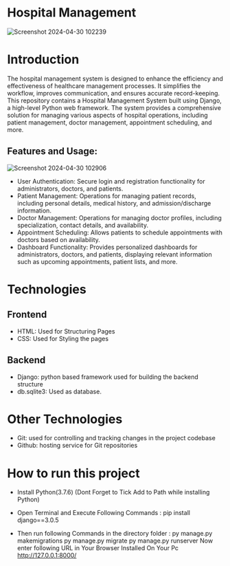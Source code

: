 # Hospital Management
![Screenshot 2024-04-30 102239](https://github.com/Ronrudy/Hospital-Management-System/assets/136009363/2fec3ece-df89-4c5a-a428-efe20a2172b7)

# Introduction
The hospital management system is designed to enhance the efficiency and effectiveness of healthcare management processes. It simplifies the workflow, improves communication, and ensures accurate record-keeping.
This repository contains a Hospital Management System built using Django, a high-level Python web framework. The system provides a comprehensive solution for managing various aspects of hospital operations, including patient management, doctor management, appointment scheduling, and more.

## Features and Usage:
![Screenshot 2024-04-30 102906](https://github.com/Ronrudy/Hospital-Management-System/assets/136009363/e173c603-0d8f-4286-bd07-2e474cee8f4b)

* User Authentication: Secure login and registration functionality for administrators, doctors, and patients.
* Patient Management: Operations for managing patient records, including personal details, medical history, and admission/discharge information.
* Doctor Management: Operations for managing doctor profiles, including specialization, contact details, and availability.
* Appointment Scheduling: Allows patients to schedule appointments with doctors based on availability.
* Dashboard Functionality: Provides personalized dashboards for administrators, doctors, and patients, displaying relevant information such as upcoming appointments, patient lists, and more.

# Technologies
## Frontend
* HTML: Used for Structuring Pages
* CSS: Used for Styling the pages

## Backend
* Django: python based framework used for building the backend structure
* db.sqlite3: Used as database.

# Other Technologies
* Git: used for controlling and tracking changes in the project codebase
* Github: hosting service for Git repositories

# How to run this project
* Install Python(3.7.6) (Dont Forget to Tick Add to Path while installing Python)
* Open Terminal and Execute Following Commands :
pip install django==3.0.5

* Then run following Commands in the directory folder :
py manage.py makemigrations
py manage.py migrate
py manage.py runserver
Now enter following URL in Your Browser Installed On Your Pc
http://127.0.0.1:8000/




